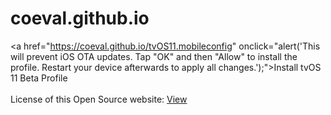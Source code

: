 # coeval.github.io
<a href="https://coeval.github.io/tvOS11.mobileconfig" onclick="alert('This will prevent iOS OTA updates. Tap "OK" and then "Allow" to install the profile. Restart your device afterwards to apply all changes.');">Install tvOS 11 Beta Profile</a><br /><br />
License of this Open Source website: <a href="https://coeval.github.io/LICENSE.md">View</a><br />
